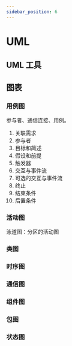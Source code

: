 ```yaml
---
sidebar_position: 6
---
```


# UML


## UML 工具

## 图表

### 用例图

参与者、通信连接、用例。

1. 关联需求
2. 参与者
3. 目标和简述
4. 假设和前提
5. 触发器
6. 交互与事件流
7. 可选的交互与事件流
8. 终止
9. 结束条件
10. 后置条件


### 活动图

泳道图：分区的活动图

### 类图

### 时序图

### 通信图

### 组件图

### 包图

### 状态图
